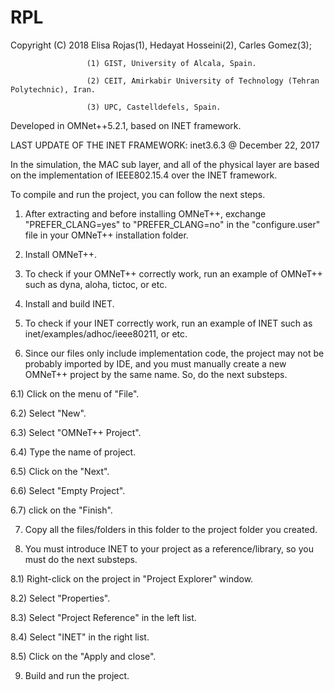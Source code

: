 # RPL

Copyright (C) 2018 Elisa Rojas(1), Hedayat Hosseini(2), Carles Gomez(3);

                     (1) GIST, University of Alcala, Spain.
                     
                     (2) CEIT, Amirkabir University of Technology (Tehran Polytechnic), Iran.
                     
                     (3) UPC, Castelldefels, Spain.

                     
Developed in OMNet++5.2.1, based on INET framework.

LAST UPDATE OF THE INET FRAMEWORK: inet3.6.3 @ December 22, 2017

In the simulation, the MAC sub layer, and all of the physical layer are based on the implementation of IEEE802.15.4 over the INET framework.


To compile and run the project, you can follow the next steps.

1) After extracting and before installing OMNeT++, exchange "PREFER_CLANG=yes" to "PREFER_CLANG=no" in the "configure.user" file in your OMNeT++ installation folder.

2) Install OMNeT++.

3) To check if your OMNeT++ correctly work, run an example of OMNeT++ such as dyna, aloha, tictoc, or etc.

4) Install and build INET.

5) To check if your INET correctly work, run an example of INET such as inet/examples/adhoc/ieee80211, or etc.

6) Since our files only include implementation code, the project may not be probably imported by IDE, and you must manually create a new OMNeT++ project by the same name. So, do the next substeps.

6.1) Click on the menu of "File".

6.2) Select "New".

6.3) Select "OMNeT++ Project".

6.4) Type the name of project.

6.5) Click on the "Next".

6.6) Select "Empty Project".

6.7) click on the "Finish".

7) Copy all the files/folders in this folder to the project folder you created.

8) You must introduce INET to your project as a reference/library, so you must do the next substeps.

8.1) Right-click on the project in "Project Explorer" window.

8.2) Select "Properties".

8.3) Select "Project Reference" in the left list.

8.4) Select "INET" in the right list.

8.5) Click on the "Apply and close".

9) Build and run the project.


